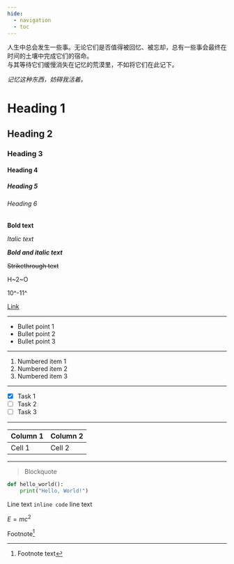 ```yaml
---
hide:
  - navigation
  - toc
---
```


人生中总会发生一些事。无论它们是否值得被回忆、被忘却，总有一些事会最终在时间的土壤中完成它们的宿命。  
与其等待它们缓慢消失在记忆的荒漠里，不如将它们在此记下。

_记忆这种东西，妨碍我活着。_

# Heading 1

## Heading 2

### Heading 3

#### Heading 4

##### Heading 5

###### Heading 6

**Bold text**

*Italic text*

***Bold and italic text***

~~Strikethrough text~~

H~2~O

10^-11^

[Link](https://google.com)

---

- Bullet point 1
- Bullet point 2
- Bullet point 3

---

1. Numbered item 1
2. Numbered item 2
3. Numbered item 3

---

- [x] Task 1
- [ ] Task 2
- [ ] Task 3

---

| Column 1 | Column 2 |
| -------- | -------- |
| Cell 1   | Cell 2   |

---

> Blockquote

```python
def hello_world():
    print("Hello, World!")
```

Line text `inline code` line text

$E = mc^2$

Footnote[^1]

[^1]: Footnote text
